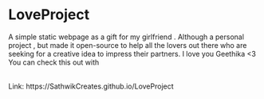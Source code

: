 # LoveProject
A simple static webpage as a gift for my girlfriend . Although a personal project , but made it open-source to help all the lovers out there who are seeking for a creative idea to impress their partners.
I love you Geethika <3 
You can check this out with 

<br>
Link: https://SathwikCreates.github.io/LoveProject
